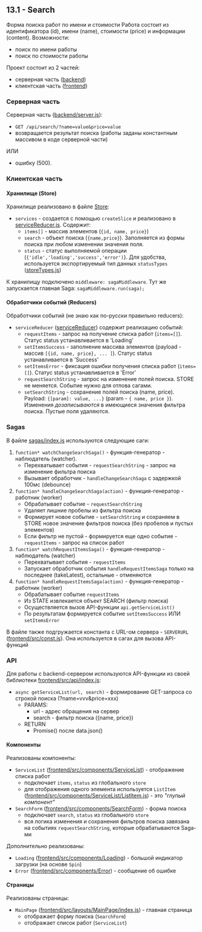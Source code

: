 ## 13.1 - Search

Форма поиска работ по имени и стоимости
Работа состоит из идентификатора (id), имени (name), стоимости (price) и информации (content).
Возможности:
* поиск по имени работы
* поиск по стоимости работы

Проект состоит из 2 частей:
* серверная часть ([backend](backend))
* клиентская часть ([frontend](frontend))


### Серверная часть
Серверная часть ([backend/server.js](backend/server.js)):
* `GET /api/search/?name=value&price=value`
* возвращается результат поиска (работы заданы константным массивом в коде серверной части)

ИЛИ

* ошибку (500).


### Клиентская часть

#### Хранилище (Store)
Хранилище реализовано в файле [Store](frontend/src/store/index.js):
* `services` - создается с помощью `createSlice` и реализовано в [serviceReducer.js](frontend/src/store/serviceReducer.js). Содержит:
  * `items[]` - массив элементов (`{id, name, price}`)
  * `search` - объект поиска (`{name,price}`). Заполняется из формы поиска при любом изменении значения поля.
  * `status` - статус выполняемой операции (`{'idle','loading','success','error')`}. Для удобства, используется экспортируемый тип данных `statusTypes` ([storeTypes.js](frontend/src/store/storeTypes.js))

К хранилищу подключено `middleware: sagaMiddleware`.
Тут же запускается главная Saga:
`sagaMiddleware.run(saga);`

#### Обработчики событий (Reducers)
Обработчики событий (не знаю как по-русски правильно reducers):
* `serviceReducer` ([serviceReducer](frontend/src/store/serviceReducer.js)) содержит реализацию событий:
  * `requestItems` - запрос на получение списка работ (`items=[]`). Статус status устанавливается в 'Loading'
  * `setItemsSuccess` - заполнение массива элементов (payload - массив `[{id, name, price}, ... ]`). Статус status устанавливается в 'Success'
  * `setItemsError` - фиксация ошибки получения списка работ (`items=[]`). Статус status устанавливается в 'Error'
  * `requestSearchString` - запрос на изменение полей поиска. STORE не меняется. Событие нужно для отлова сагами.
  * `setSearchString` - сохранение полей поиска (name, price). Payload: `{[param]: value, ...}` (param - `{ name, price }`). Изменения _дозаписываются_ в имеющиеся значения фильтра поиска.
Пустые поля удаляются.

### Sagas
В файле [sagas/index.js](frontend/src/sagas/index.js) используются следующие саги:
1. `function* watchChangeSearchSaga()` - функция-генератор - наблюдатель (watcher). 
   * Перехватывает события - `requestSearchString` - запрос на изменение фильтра поиска
   * Вызывает обработчик - `handleChangeSearchSaga` с задержкой 100мс (debounce)
2. `function* handleChangeSearchSaga(action)` - функция-генератор - работник (worker)
   * Обрабатывает событие - `requestSearchString`
   * Удаляет лишние пробелы из фильтра поиска
   * Формирует новое событие - `setSearchString` и сохраняем в STORE новое значение фильтров поиска (без пробелов и пустых элементов)    
   * Если фильтр не пустой - формируется еще одно событие - `requestItems` - запрос на список работ    
3. `function* watchRequestItemsSaga()` - функция-генератор - наблюдатель (watcher)
   * Перехватывает события - `requestItems`
   * Запускает обработчик события `handleRequestItemsSaga` только на последнее (takeLatest), остальные - отменяются
4. `function* handleRequestItemsSaga(action)` - функция-генератор - работник (worker)
   * Обрабатывает событие `requestItems`
   * Из STATE извлекается объект SEARCH (фильтр поиска)
   * Осуществляется вызов API-функции `api.getServiceList()`
   * По результатам формируется событие `setItemsSuccess` ИЛИ `setItemsError`

В файле также подгружается константа с URL-ом сервера - `SERVERURL` ([frontend/src/const.js](frontend/src/const.js)). Она используется в сагах для вызова API-функций


### API
Для работы с backend-сервером используются API-функции из своей библиотеки [frontend/src/api/index.js](frontend/src/api/index.js):
* `async getServiceList(url, search)` - формирование GET-запроса со строкой поиска (?name=vvv&price=xxx)
  * PARAMS:
    * url - адрес обращения на сервер
    * search - фильтр поиска ({name, price})
  * RETURN
    * Promise() после data.json()

 
#### Компоненты
Реализованы компоненты:
* `ServiceList` ([frontend/src/components/ServiceList](frontend/src/components/ServiceList/index.js)) - отображение списка работ
  * подключает  `items`, `status` из глобального `store`
  * для отображения одного элемента используется `ListItem` ([frontend/src/components/ServiceList/ListItem.js](frontend/src/components/ServiceList/ListItem.js)) - это _"глупый компонент"_
* `SearchForm` ([frontend/src/components/SearchForm](frontend/src/components/SearchForm/index.js)) - форма поиска
  * подключает  `search`, `status` из глобального `store`
  * вся логика изменения и сохранения фильтров поиска завязана на событиях `requestSearchString`, которые обрабатываются Saga-ми
  
Дополнительно реализованы:
* `Loading` ([frontend/src/components/Loading](frontend/src/components/Loading/index.js)) - большой индикатор загрузки (на основе `Spin`)
* `Error` ([frontend/src/components/Error](frontend/src/components/Error/index.js)) - сообщение об ошибке

#### Страницы
Реализованы страницы:
* `MainPage` ([frontend/src/layouts/MainPage/index.js](frontend/src/layouts/MainPage/index.js)) - главная страница
  * отображает форму поиска (`SearchForm`)
  * отображает список работ (`ServiceList`)
 
 

